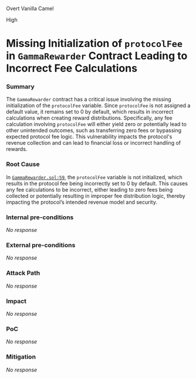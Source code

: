 Overt Vanilla Camel

High

# Missing Initialization of `protocolFee `in `GammaRewarder` Contract Leading to Incorrect Fee Calculations

### Summary

The `GammaRewarder` contract has a critical issue involving the missing initialization of the `protocolFee` variable. Since `protocolFee` is not assigned a default value, it remains set to 0 by default, which results in incorrect calculations when creating reward distributions. Specifically, any fee calculation involving `protocolFee` will either yield zero or potentially lead to other unintended outcomes, such as transferring zero fees or bypassing expected protocol fee logic. This vulnerability impacts the protocol's revenue collection and can lead to financial loss or incorrect handling of rewards.

### Root Cause

In [`GammaRewarder.sol:59`](https://github.com/sherlock-audit/2024-10-gamma-rewarder/blob/main/GammaRewarder/contracts/GammaRewarder.sol#L59), the `protocolFee` variable is not initialized, which results in the protocol fee being incorrectly set to 0 by default. This causes any fee calculations to be incorrect, either leading to zero fees being collected or potentially resulting in improper fee distribution logic, thereby impacting the protocol’s intended revenue model and security.


### Internal pre-conditions

_No response_

### External pre-conditions

_No response_

### Attack Path

_No response_

### Impact

_No response_

### PoC

_No response_

### Mitigation

_No response_